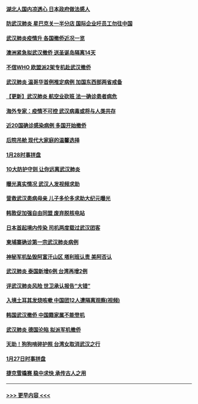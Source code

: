 #### [湖北人国内凉透心 日本政府做法感人](../pages/prog202/a102763483.md?t=01291555) 
#### [防武汉肺炎 星巴克关一半分店 国际企业吁员工勿往中国](../pages/prog202/a102763361.md?t=01291555) 
#### [武汉肺炎疫情升 各国撤侨近况一览](../pages/prog202/a102763487.md?t=01291555) 
#### [澳洲紧急拟武汉撤侨 送圣诞岛隔离14天](../pages/prog202/a102763474.md?t=01291555) 
#### [不信WHO 欧盟派2架专机赴武汉撤侨](../pages/prog202/a102763402.md?t=01291555) 
#### [武汉肺炎 温哥华首例推定病例 加国东西部两省戒备](../pages/prog202/a102763381.md?t=01291555) 
#### [【更新】武汉肺炎 航空业砍班 法一确诊患者病危](../pages/prog202/a102758911.md?t=01291555) 
#### [海外专家：疫情不可控 武汉病毒或将与人类共存](../pages/prog202/a102763237.md?t=01291555) 
#### [近20国确诊感染病例 多国开始撤侨](../pages/prog202/a102763020.md?t=01291555) 
#### [后院吊舱 现代大家庭的温馨选择](../pages/prog202/a102763229.md?t=01291555) 
#### [1月28时事拼盘](../pages/prog202/a102763181.md?t=01291555) 
#### [10大防护守则 让你远离武汉肺炎](../pages/prog202/a102763170.md?t=01291555) 
#### [曝光真实情况 武汉人发视频求助](../pages/prog202/a102763038.md?t=01291555) 
#### [营救武汉患病母亲 儿子多伦多求助大纪元曝光](../pages/prog202/a102763011.md?t=01291555) 
#### [韩敦促加强自由同盟 废弃脱核电站](../pages/prog202/a102762970.md?t=01291555) 
#### [日本首起境内传染 司机两度载过武汉团客](../pages/prog202/a102762841.md?t=01291555) 
#### [柬埔寨确诊第一宗武汉肺炎病例](../pages/prog202/a102762839.md?t=01291555) 
#### [神秘军机坠毁阿富汗山区 塔利班认责 美阿否认](../pages/prog202/a102762735.md?t=01291555) 
#### [武汉肺炎 泰国新增6例 台湾再增2例](../pages/prog202/a102762716.md?t=01291555) 
#### [评武汉肺炎风险 世卫承认报告“大错”](../pages/prog202/a102762567.md?t=01291555) 
#### [入境土耳其发烧咳嗽 中国团12人遭隔离观察(视频)](../pages/prog202/a102762590.md?t=01291555) 
#### [韩国武汉撤侨 中国籍家属不能登机](../pages/prog202/a102762555.md?t=01291555) 
#### [武汉肺炎 德国沦陷 拟派军机撤侨](../pages/prog202/a102762523.md?t=01291555) 
#### [天助！狗狗啃碎护照 台湾女取消武汉之行](../pages/prog202/a102762367.md?t=01291555) 
#### [1月27日时事拼盘](../pages/prog202/a102762358.md?t=01291555) 
#### [捷克雪橇赛 稳中求快 承传古人之用](../pages/prog202/a102762328.md?t=01291555) 

----
#### [ >>> 更早内容 <<< ](../indexes/prog202-earlier.md)
